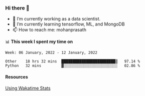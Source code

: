 ### Hi there 👋

- 🔭 I’m currently working as a data scientist.
- 🌱 I’m currently learning tensorflow, ML, and MongoDB
- 📫 How to reach me: mohanprasath

📊 **This week I spent my time on**
<!--START_SECTION:waka-->
```text
Week: 06 January, 2022 - 12 January, 2022

Other    18 hrs 32 mins  ████████████████████████▒   97.14 % 
Python   32 mins         ▓░░░░░░░░░░░░░░░░░░░░░░░░   02.86 % 
```
<!--END_SECTION:waka-->

#### Resources
[Using Wakatime Stats](https://github.com/marketplace/actions/waka-readme)
